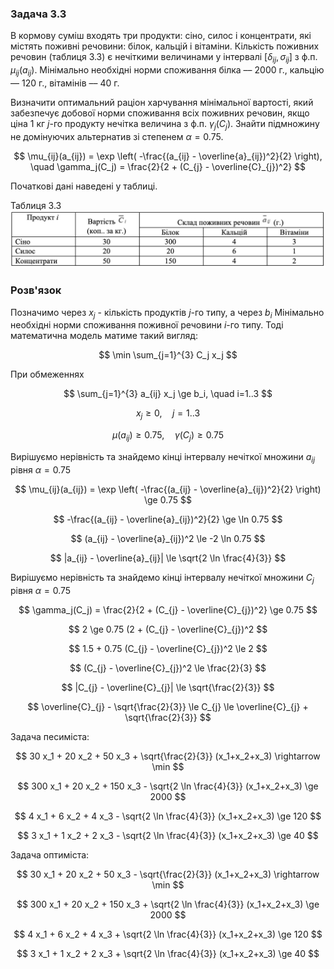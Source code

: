 ### Задача 3.3 

В кормову суміш входять три продукти: сіно, силос і концентрати, які містять поживні речовини: білок, кальцій і вітаміни. Кількість поживних речовин (таблиця 3.3) є нечіткими величинами у інтервалі $[\delta_{ij}, \sigma_{ij}]$ з ф.п. $\mu_{ij}(a_{ij})$. Мінімально необхідні норми споживання білка –– 2000 г., кальцію –– 120 г., вітамінів –– 40 г. 

Визначити оптимальний раціон харчування мінімальної вартості, який забезпечує добової норми споживання всіх поживних речовин, якщо ціна 1 кг $j$-го продукту нечітка величина з ф.п. $\gamma_j(C_j)$. Знайти підмножину не домінуючих альтернатив зі степенем $\alpha=0.75$. 

$$ \mu_{ij}(a_{ij}) = \exp \left( -\frac{(a_{ij} - \overline{a}_{ij})^2}{2} \right), \quad
   \gamma_j(C_j) = \frac{2}{2 + (C_{j} - \overline{C}_{j})^2}
$$

Початкові дані наведені у таблиці. 

Таблиця 3.3 
![](img.png)

### Розв'язок

Позначимо через $x_{j}$ - кількість продуктів $j$-го типу, а через $b_i$ Мінімально необхідні норми споживання поживної речовини $i$-го типу. Тоді математична модель матиме такий вигляд:

$$ \min \sum_{j=1}^{3} C_j x_j $$

При обмеженнях

$$ \sum_{j=1}^{3} a_{ij} x_j \ge b_i, \quad i=1..3 $$

$$ x_j \ge 0, \quad j=1..3 $$

$$ \mu(a_{ij})  \ge 0.75 , \quad \gamma(C_j) \ge 0.75$$

Вирішуємо нерівність та знайдемо кінці інтервалу нечіткої множини $a_{ij}$ рівня $\alpha=0.75$

$$ \mu_{ij}(a_{ij}) = \exp \left( -\frac{(a_{ij} - \overline{a}_{ij})^2}{2} \right) \ge 0.75 $$

$$  -\frac{(a_{ij} - \overline{a}_{ij})^2}{2} \ge \ln 0.75 $$

$$  (a_{ij} - \overline{a}_{ij})^2 \le -2 \ln 0.75 $$

$$  |a_{ij} - \overline{a}_{ij}| \le \sqrt{2 \ln \frac{4}{3}} $$

Вирішуємо нерівність та знайдемо кінці інтервалу нечіткої множини $C_j$ рівня $\alpha=0.75$

$$ \gamma_j(C_j) = \frac{2}{2 + (C_{j} - \overline{C}_{j})^2} \ge 0.75 $$

$$ 2 \ge 0.75 (2 + (C_{j} - \overline{C}_{j})^2 $$

$$ 1.5 + 0.75 (C_{j} - \overline{C}_{j})^2 \le 2 $$

$$ (C_{j} - \overline{C}_{j})^2 \le \frac{2}{3} $$

$$ |C_{j} - \overline{C}_{j}| \le \sqrt{\frac{2}{3}} $$

$$ \overline{C}_{j} - \sqrt{\frac{2}{3}} \le C_{j} \le \overline{C}_{j} + \sqrt{\frac{2}{3}} $$

Задача песиміста:

$$ 30 x_1 + 20 x_2 + 50 x_3  + \sqrt{\frac{2}{3}} (x_1+x_2+x_3) \rightarrow \min $$

$$ 300 x_1 + 20 x_2 + 150 x_3     -  \sqrt{2 \ln \frac{4}{3}} (x_1+x_2+x_3) \ge 2000 $$

$$ 4 x_1 + 6 x_2 + 4 x_3  - \sqrt{2 \ln \frac{4}{3}} (x_1+x_2+x_3) \ge 120 $$

$$ 3 x_1 + 1 x_2 + 2 x_3  - \sqrt{2 \ln \frac{4}{3}} (x_1+x_2+x_3) \ge 40 $$

Задача оптиміста:

$$ 30 x_1 + 20 x_2 + 50 x_3  - \sqrt{\frac{2}{3}} (x_1+x_2+x_3) \rightarrow \min $$

$$ 300 x_1 + 20 x_2 + 150 x_3     +  \sqrt{2 \ln \frac{4}{3}} (x_1+x_2+x_3) \ge 2000 $$

$$ 4 x_1 + 6 x_2 + 4 x_3  + \sqrt{2 \ln \frac{4}{3}} (x_1+x_2+x_3) \ge 120 $$

$$ 3 x_1 + 1 x_2 + 2 x_3  + \sqrt{2 \ln \frac{4}{3}} (x_1+x_2+x_3) \ge 40 $$

